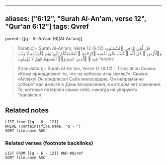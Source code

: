 
---
aliases: ["6:12", "Surah Al-An'am, verse 12", "Qur'an 6:12"]
tags: Qvref
---

parent:: [[q - Al-An'am (6)|Al-An'am]]

> [!arabic]+ Surah Al-An'am, Verse 12 (6:12)
> <span class="quran-arabic">قُل لِّمَن مَّا فِى ٱلسَّمَـٰوَٰتِ وَٱلْأَرْضِ ۖ قُل لِّلَّهِ ۚ كَتَبَ عَلَىٰ نَفْسِهِ ٱلرَّحْمَةَ ۚ لَيَجْمَعَنَّكُمْ إِلَىٰ يَوْمِ ٱلْقِيَـٰمَةِ لَا رَيْبَ فِيهِ ۚ ٱلَّذِينَ خَسِرُوٓا۟ أَنفُسَهُمْ فَهُمْ لَا يُؤْمِنُونَ</span>
^arabic

> [!translation]+ Surah Al-An'am, Verse 12 (6:12) - Translation
> Скажи: «Кому принадлежит то, что на небесах и на земле?». Скажи: «Аллаху! Он предписал Себе милосердие. Он непременно соберет вас вместе в День воскресения, в котором нет сомнения. Те, которые потеряли самих себя, никогда не уверуют».
^translation



## Related notes
```dataview
LIST from [[q - 6 - 12]]
WHERE !contains(file.name, "q - ")
SORT file.name ASC
```

### Related verses (footnote backlinks)
```dataview
LIST FROM [[q - 6 - 12]] AND #Qvref
SORT file.name ASC
```

